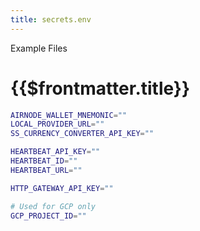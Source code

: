 ```yaml
---
title: secrets.env
---
```


<TitleSpan>Example Files</TitleSpan>

# {{$frontmatter.title}}

```sh
AIRNODE_WALLET_MNEMONIC=""
LOCAL_PROVIDER_URL=""
SS_CURRENCY_CONVERTER_API_KEY=""

HEARTBEAT_API_KEY=""
HEARTBEAT_ID=""
HEARTBEAT_URL=""

HTTP_GATEWAY_API_KEY=""

# Used for GCP only
GCP_PROJECT_ID=""
```
